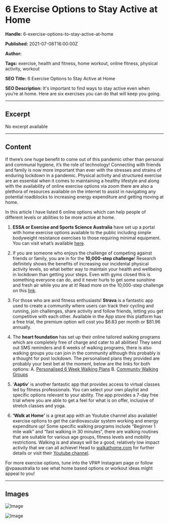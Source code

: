 # 6 Exercise Options to Stay Active at Home

**Handle:** 6-exercise-options-to-stay-active-at-home

**Published:** 2021-07-08T16:00:00Z

**Author:**  

**Tags:** exercise, health and fitness, home workout, online fitness, physical activity, workout

**SEO Title:** 6 Exercise Options to Stay Active at Home

**SEO Description:** It's important to find ways to stay active even when you’re at home. Here are six exercises you can do  that will keep you going.

---

## Excerpt

No excerpt available

---

## Content

If there’s one huge benefit to come out of this pandemic other than personal and communal hygiene, it’s the role of technology! Connecting with friends and family is now more important than ever with the stresses and strains of enduring lockdown in a pandemic. Physical activity and structured exercise are an essential when it comes to maintaining a healthy lifestyle and along with the availability of online exercise options via zoom there are also a plethora of resources available on the internet to assist in navigating any potential roadblocks to increasing energy expenditure and getting moving at home.

In this article I have listed 6 online options which can help people of different levels or abilities to be more active at home.

1. **ESSA or Exercise and Sports Science Australia** have set up a portal with home exercise options available to the public including simple bodyweight resistance exercises to those requiring minimal equipment. You can visit what’s available [here](http://www.exerciseright.com.au/homeworkouts).

2. If you are someone who enjoys the challenge of competing against friends or family, you are in for the **10,000-step challenge**! Research definitely shows the benefits of increasing our incidental physical activity levels, so what better way to maintain your health and wellbeing in lockdown than getting your steps. Even with gyms closed this is something everyone can do, and it never hurts to get some sunshine and fresh air while you are at it! Read more on the 10,000-step challenge on this [link](http://www.10000steps.org.au).

3. For those who are avid fitness enthusiasts! **Strava** is a fantastic app used to create a community where users can track their cycling and running, join challenges, share activity and follow friends, letting you get competitive with each other. Available in the App store this platform has a free trial, the premium option will cost you $6.83 per month or $81.96 annually.

4. The **heart foundation** has set up their online tailored walking programs which are completely free of charge and cater to all abilities! They send out SMS reminders and 6 weeks of walking programs, there is also walking groups you can join in the community although this probably is a thought for post lockdown. The personalised plans they provided are probably your best bet at the moment, below are the links for both options:
   A. [Personalised 6 Week Walking Plans](https://walkingplans.heartfoundation.org.au/?gclid=EAIaIQobChMIltC89LrN8QIVGNGWCh1TeADiEAAYASAAEgIULvD_BwE&gclsrc=aw.ds)
   B. [Community Walking Groups](https://walking.heartfoundation.org.au/walking)

5. ‘**Aaptiv**’ is another fantastic app that provides access to virtual classes led by fitness professionals. You can select your own playlist and specific options relevant to your ability. The app provides a 7-day free trial where you are able to get a feel for what is on offer, inclusive of stretch classes and yoga.

6. **‘Walk at Home’** is a great app with an Youtube channel also available! exercise options to get the cardiovascular system working and energy expenditure up! Some specific walking programs include “Beginner 1 mile walk” and “fast walking in 30 minutes”, there are walking routines that are suitable for various age groups, fitness levels and mobility restrictions. Walking is and always will be a good, relatively low impact activity that we can all achieve! Head to [walkathome.com](http://www.walkathome.com) for further details or visit their [Youtube channel](https://www.youtube.com/channel/UCVl6ZdslZz2Zj-34bMJFPbg).

For more exercise options, tune into the VPA® Instagram page or follow @vpaaustralia to see what home based options or workout ideas might appeal to you!

---

## Images

![Image](undefined)

![Image](undefined)

